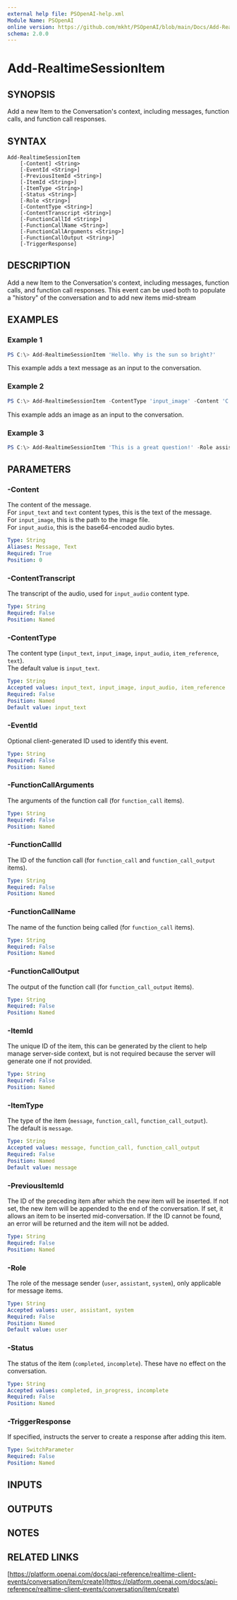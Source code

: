 ```yaml
---
external help file: PSOpenAI-help.xml
Module Name: PSOpenAI
online version: https://github.com/mkht/PSOpenAI/blob/main/Docs/Add-RealtimeSessionItem.md
schema: 2.0.0
---
```


# Add-RealtimeSessionItem

## SYNOPSIS
Add a new Item to the Conversation's context, including messages, function calls, and function call responses.

## SYNTAX

```
Add-RealtimeSessionItem
    [-Content] <String>
    [-EventId <String>]
    [-PreviousItemId <String>]
    [-ItemId <String>]
    [-ItemType <String>]
    [-Status <String>]
    [-Role <String>]
    [-ContentType <String>]
    [-ContentTranscript <String>]
    [-FunctionCallId <String>]
    [-FunctionCallName <String>]
    [-FunctionCallArguments <String>] 
    [-FunctionCallOutput <String>] 
    [-TriggerResponse]
```

## DESCRIPTION
Add a new Item to the Conversation's context, including messages, function calls, and function call responses. This event can be used both to populate a "history" of the conversation and to add new items mid-stream

## EXAMPLES

### Example 1
```powershell
PS C:\> Add-RealtimeSessionItem 'Hello. Why is the sun so bright?'
```

This example adds a text message as an input to the conversation.

### Example 2
```powershell
PS C:\> Add-RealtimeSessionItem -ContentType 'input_image' -Content 'C:\path\to\image.png'
```

This example adds an image as an input to the conversation.

### Example 3
```powershell
PS C:\> Add-RealtimeSessionItem 'This is a great question!' -Role assistant
```

## PARAMETERS

### -Content
The content of the message.  
For `input_text` and `text` content types, this is the text of the message.  
For `input_image`, this is the path to the image file.  
For `input_audio`, this is the base64-encoded audio bytes.

```yaml
Type: String
Aliases: Message, Text
Required: True
Position: 0
```

### -ContentTranscript
The transcript of the audio, used for `input_audio` content type.

```yaml
Type: String
Required: False
Position: Named
```

### -ContentType
The content type (`input_text`, `input_image`, `input_audio`, `item_reference`, `text`).  
The default value is `input_text`.

```yaml
Type: String
Accepted values: input_text, input_image, input_audio, item_reference
Required: False
Position: Named
Default value: input_text
```

### -EventId
Optional client-generated ID used to identify this event.

```yaml
Type: String
Required: False
Position: Named
```

### -FunctionCallArguments
The arguments of the function call (for `function_call` items).

```yaml
Type: String
Required: False
Position: Named
```

### -FunctionCallId
The ID of the function call (for `function_call` and `function_call_output` items).

```yaml
Type: String
Required: False
Position: Named
```

### -FunctionCallName
The name of the function being called (for `function_call` items).

```yaml
Type: String
Required: False
Position: Named
```

### -FunctionCallOutput
The output of the function call (for `function_call_output` items).

```yaml
Type: String
Required: False
Position: Named
```

### -ItemId
The unique ID of the item, this can be generated by the client to help manage server-side context, but is not required because the server will generate one if not provided.

```yaml
Type: String
Required: False
Position: Named
```

### -ItemType
The type of the item (`message`, `function_call`, `function_call_output`).  
The default is `message`.

```yaml
Type: String
Accepted values: message, function_call, function_call_output
Required: False
Position: Named
Default value: message
```

### -PreviousItemId
The ID of the preceding item after which the new item will be inserted. If not set, the new item will be appended to the end of the conversation. If set, it allows an item to be inserted mid-conversation. If the ID cannot be found, an error will be returned and the item will not be added.

```yaml
Type: String
Required: False
Position: Named
```

### -Role
The role of the message sender (`user`, `assistant`, `system`), only applicable for message items.

```yaml
Type: String
Accepted values: user, assistant, system
Required: False
Position: Named
Default value: user
```

### -Status
The status of the item (`completed`, `incomplete`). These have no effect on the conversation.

```yaml
Type: String
Accepted values: completed, in_progress, incomplete
Required: False
Position: Named
```

### -TriggerResponse
If specified, instructs the server to create a response after adding this item.

```yaml
Type: SwitchParameter
Required: False
Position: Named
```

## INPUTS

## OUTPUTS

## NOTES

## RELATED LINKS

[https://platform.openai.com/docs/api-reference/realtime-client-events/conversation/item/create](https://platform.openai.com/docs/api-reference/realtime-client-events/conversation/item/create)
